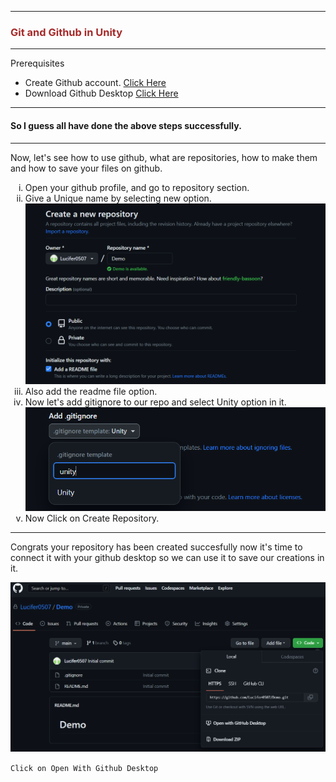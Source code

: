 <hr>
<h3 style="color:brown;">Git and Github in Unity</h3>
<hr>
<p>Prerequisites</p>
<ul>
<li> Create Github account. <a href="https://github.com/?wt.mc_id=studentamb_238031">Click Here</a></li>
<li>Download Github Desktop <a href="https://desktop.github.com/?wt.mc_id=studentamb_238031">Click Here </a></li>
</ul>
<hr>
<h4>So I guess all have done the above steps successfully.</h4>
<hr>
<p>Now, let's see how to use github, what are repositories, how to make them and how to save your files on github.</p>
<ol type='i'>
<li>Open your github profile, and go to repository section.</li>
<li>Give a Unique name by selecting new option.</li>
<img src="MLSA_Event/New_Repo_Name.png"/>
<li>Also add the readme file option.</li>
<li>Now let's add gitignore to our repo and select Unity option in it.</li>
<img src="MLSA_Event/GitIgnore_unity.png"/>
<li>Now Click on Create Repository.</li>
</ol>
<hr>
<p>Congrats your repository has been created succesfully now it's time to connect it with your github desktop so we can use it to save our creations in it.</p>
<img src="MLSA_Event/Repo_Page.png"/>

```Click on Open With Github Desktop```
